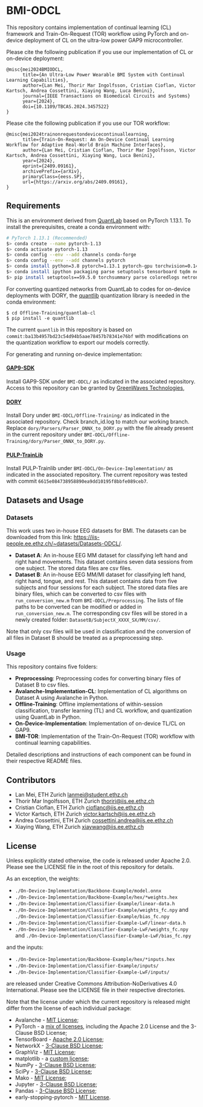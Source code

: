 # BMI-ODCL

This repository contains implementation of continual learning (CL) framework and Train-On-Request (TOR) workflow using PyTorch and on-device deployment of CL on the ultra-low power GAP9 microcontroller.

Please cite the following publication if you use our implementation of CL or on-device deployment:

```
@misc{mei2024BMIODCL,
      title={An Ultra-Low Power Wearable BMI System with Continual Learning Capabilities}, 
      author={Lan Mei, Thorir Mar Ingolfsson, Cristian Cioflan, Victor Kartsch, Andrea Cossettini, Xiaying Wang, Luca Benini},
      journal={IEEE Transactions on Biomedical Circuits and Systems}
      year={2024},
      doi={10.1109/TBCAS.2024.3457522}
}
```

Please cite the following publication if you use our TOR workflow:

```
@misc{mei2024trainonrequestondevicecontinuallearning,
      title={Train-On-Request: An On-Device Continual Learning Workflow for Adaptive Real-World Brain Machine Interfaces}, 
      author={Lan Mei, Cristian Cioflan, Thorir Mar Ingolfsson, Victor Kartsch, Andrea Cossettini, Xiaying Wang, Luca Benini},
      year={2024},
      eprint={2409.09161},
      archivePrefix={arXiv},
      primaryClass={eess.SP},
      url={https://arxiv.org/abs/2409.09161}, 
}
```

## Requirements

This is an environment derived from [QuantLab](https://github.com/pulp-platform/quantlab) based on PyTorch 1.13.1. To install the prerequisites, create a conda environment with:
```sh
# PyTorch 1.13.1 (Recommended)
$> conda create --name pytorch-1.13
$> conda activate pytorch-1.13
$> conda config --env --add channels conda-forge
$> conda config --env --add channels pytorch 
$> conda install python=3.8 pytorch=1.13.1 pytorch-gpu torchvision=0.14.1 torchtext=0.14.1 torchaudio=0.13.1 cudatoolkit=11.6 -c pytorch -c conda-forge
$> conda install ipython packaging parse setuptools tensorboard tqdm networkx python-graphviz scipy pandas ipdb onnx onnxruntime einops yapf tabulate
$> pip install setuptools==59.5.0 torchsummary parse coloredlogs netron
```

For converting quantized networks from QuantLab to codes for on-device deployments with DORY, the [quantlib](https://github.com/pulp-platform/quantlib/tree/ba13b4957bd23c54d94b5aae78457b78341e76bf) quantization library is needed in the conda environment:

```
$ cd Offline-Training/quantlab-cl
$ pip install -e quantlib
```

The current `quantlib` in this repository is based on `commit:ba13b4957bd23c54d94b5aae78457b78341e76bf` with modifications on the quantization workflow to export our models correctly. 

For generating and running on-device implementation:
#### [GAP9-SDK](https://github.com/GreenWaves-Technologies/gap_sdk_private) 
Install GAP9-SDK under `BMI-ODCL/` as indicated in the associated repository. Access to this repository can be granted by [GreenWaves Technologies](https://greenwaves-technologies.com/), 

#### [DORY](https://github.com/pulp-platform/dory) 
Install Dory under `BMI-ODCL/Offline-Training/` as indicated in the associated repository. Check branch_id.log to match our working branch. Replace `dory/Parsers/Parser_ONNX_to_DORY.py` with the file already present in the current repository under `BMI-ODCL/Offline-Training/dory/Parser_ONNX_to_DORY.py`.

#### [PULP-TrainLib](https://github.com/pulp-platform/pulp-trainlib/tree/main) 
Install PULP-Trainlib under `BMI-ODCL/On-Device-Implementation/` as indicated in the associated repository. The current repository was tested with commit `6615e084738958890ea9dd10195f8bbfe089ceb7`.


## Datasets and Usage
### Datasets
This work uses two in-house EEG datasets for BMI. The datasets can be downloaded from this link: https://iis-people.ee.ethz.ch/~datasets/Datasets-ODCL/.
* **Dataset A**: An in-house EEG MM dataset for classifying left hand and right hand movements. This dataset contains seven data sessions from one subject. The stored data files are csv files.
* **Dataset B**: An in-house EEG MM/MI dataset for classifying left hand, right hand, tongue, and rest. This dataset contains data from five subjects and four sessions for each subject. The stored data files are binary files, which can be converted to csv files with `run_conversion_new.m` from `BMI-ODCL/Preprocessing`. The lists of file paths to be converted can be modified or added in `run_conversion_new.m`. The corresponding csv files will be stored in a newly created folder: `DatasetB/SubjectX_XXXX_SX/MM/csv/`.

Note that only csv files will be used in classification and the conversion of all files in Dataset B should be treated as a preprocessing step. 

### Usage
This repository contains five folders:
* **Preprocessing**:  Preprocessing codes for converting binary files of Dataset B to csv files.
* **Avalanche-Implementation-CL**: Implementation of CL algorithms on Dataset A using Avalanche in Python.
* **Offline-Training**: Offline implementations of within-session classification, transfer learning (TL) and CL workflow, and quantization using QuantLab in Python.
* **On-Device-Implementation**: Implementation of on-device TL/CL on GAP9.
* **BMI-TOR**:  Implementation of the Train-On-Request (TOR) workflow with continual learning capabilities.

Detailed descriptions and instructions of each component can be found in their respective README files. 

## Contributors
* Lan Mei, ETH Zurich lanmei@student.ethz.ch
* Thorir Mar Ingolfsson, ETH Zurich thoriri@iis.ee.ethz.ch
* Cristian Cioflan, ETH Zurich cioflanc@iis.ee.ethz.ch
* Victor Kartsch, ETH Zurich victor.kartsch@iis.ee.ethz.ch
* Andrea Cossettini, ETH Zurich cossettini.andrea@iis.ee.ethz.ch
* Xiaying Wang, ETH Zurich xiaywang@iis.ee.ethz.ch

## License
Unless explicitly stated otherwise, the code is released under Apache 2.0. Please see the LICENSE file in the root of this repository for details. 

As an exception, the weights:
* `./On-Device-Implementation/Backbone-Example/model.onnx`
* `./On-Device-Implementation/Backbone-Example/hex/*weights.hex`
* `./On-Device-Implementation/Classifier-Example/linear-data.h`
* `./On-Device-Implementation/Classifier-Example/weights_fc.npy` and `./On-Device-Implementation/Classifier-Example/bias_fc.npy`
* `./On-Device-Implementation/Classifier-Example-LwF/linear-data.h` 
* `./On-Device-Implementation/Classifier-Example-LwF/weights_fc.npy` and `./On-Device-Implementation/Classifier-Example-LwF/bias_fc.npy`

and the inputs:
* `./On-Device-Implementation/Backbone-Example/hex/*inputs.hex`
* `./On-Device-Implementation/Classifier-Example/inputs/`
* `./On-Device-Implementation/Classifier-Example-LwF/inputs/`

are released under Creative Commons Attribution-NoDerivatives 4.0 International. Please see the LICENSE file in their respective directories. 

Note that the license under which the current repository is released might differ from the license of each individual package:

* Avalanche - [MIT License](https://github.com/ContinualAI/avalanche/blob/master/LICENSE);
* PyTorch - a [mix of licenses](https://github.com/pytorch/pytorch/blob/master/NOTICE), including the Apache 2.0 License and the 3-Clause BSD License;
* TensorBoard - [Apache 2.0 License](https://github.com/tensorflow/tensorboard/blob/master/LICENSE);
* NetworkX - [3-Clause BSD License](https://github.com/networkx/networkx/blob/main/LICENSE.txt);
* GraphViz - [MIT License](https://github.com/graphp/graphviz/blob/master/LICENSE);
* matplotlib - a [custom license](https://github.com/matplotlib/matplotlib/blob/master/LICENSE/LICENSE);
* NumPy - [3-Clause BSD License](https://github.com/numpy/numpy/blob/main/LICENSE.txt);
* SciPy - [3-Clause BSD License](https://github.com/scipy/scipy/blob/master/LICENSE.txt);
* Mako - [MIT License](https://github.com/sqlalchemy/mako/blob/master/LICENSE);
* Jupyter - [3-Clause BSD License](https://github.com/jupyter/notebook/blob/master/LICENSE);
* Pandas - [3-Clause BSD License](https://github.com/pandas-dev/pandas/blob/main/LICENSE);
* early-stopping-pytorch - [MIT License](https://github.com/Bjarten/early-stopping-pytorch/blob/master/LICENSE).